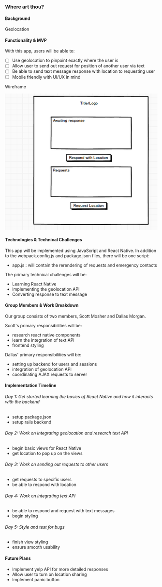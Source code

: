 ### Where art thou?

#### Background

Geolocation


#### Functionality & MVP

With this app, users will be able to:

- [ ] Use geolocation to pinpoint exactly where the user is
- [ ] Allow user to send out request for position of another user via text
- [ ] Be able to send text message response with location to requesting user
- [ ] Mobile friendly with UI/UX in mind

Wireframe

![homepage](./where.png)

#### Technologies & Technical Challenges
This app will be implemented using JavaScript and React Native.  In addition to the webpack.config.js and package.json files, there will be one script:

- app.js : will contain the rerendering of requests and emergency contacts

The primary technical challenges will be:

- Learning React Native
- Implementing the geolocation API
- Converting response to text message

#### Group Members & Work Breakdown
Our group consists of two members, Scott Mosher and Dallas Morgan.

Scott's primary responsibilities will be:
- research react native components
- learn the integration of text API
- frontend styling

Dallas' primary responsibilities will be:
- setting up backend for users and sessions
- integration of geolocation API
- coordinating AJAX requests to server

#### Implementation Timeline
###### Day 1: Get started learning the basics of React Native and how it interacts with the backend
- setup package.json
- setup rails backend

###### Day 2: Work on integrating geolocation and research text API
- begin basic views for React Native
- get location to pop up on the views

###### Day 3: Work on sending out requests to other users
- get requests to specific users
- be able to respond with location

###### Day 4: Work on integrating text API
- be able to respond and request with text messages
- begin styling

###### Day 5: Style and test for bugs
- finish view styling
- ensure smooth usability

#### Future Plans
- Implement yelp API for more detailed responses
- Allow user to turn on location sharing
- Implement panic button
